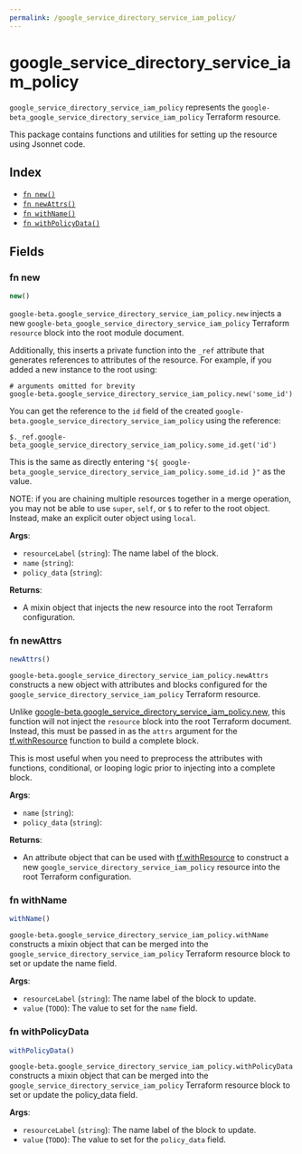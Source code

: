 ```yaml
---
permalink: /google_service_directory_service_iam_policy/
---
```


# google_service_directory_service_iam_policy

`google_service_directory_service_iam_policy` represents the `google-beta_google_service_directory_service_iam_policy` Terraform resource.



This package contains functions and utilities for setting up the resource using Jsonnet code.


## Index

* [`fn new()`](#fn-new)
* [`fn newAttrs()`](#fn-newattrs)
* [`fn withName()`](#fn-withname)
* [`fn withPolicyData()`](#fn-withpolicydata)

## Fields

### fn new

```ts
new()
```


`google-beta.google_service_directory_service_iam_policy.new` injects a new `google-beta_google_service_directory_service_iam_policy` Terraform `resource`
block into the root module document.

Additionally, this inserts a private function into the `_ref` attribute that generates references to attributes of the
resource. For example, if you added a new instance to the root using:

    # arguments omitted for brevity
    google-beta.google_service_directory_service_iam_policy.new('some_id')

You can get the reference to the `id` field of the created `google-beta.google_service_directory_service_iam_policy` using the reference:

    $._ref.google-beta_google_service_directory_service_iam_policy.some_id.get('id')

This is the same as directly entering `"${ google-beta_google_service_directory_service_iam_policy.some_id.id }"` as the value.

NOTE: if you are chaining multiple resources together in a merge operation, you may not be able to use `super`, `self`,
or `$` to refer to the root object. Instead, make an explicit outer object using `local`.

**Args**:
  - `resourceLabel` (`string`): The name label of the block.
  - `name` (`string`): 
  - `policy_data` (`string`): 

**Returns**:
- A mixin object that injects the new resource into the root Terraform configuration.


### fn newAttrs

```ts
newAttrs()
```


`google-beta.google_service_directory_service_iam_policy.newAttrs` constructs a new object with attributes and blocks configured for the `google_service_directory_service_iam_policy`
Terraform resource.

Unlike [google-beta.google_service_directory_service_iam_policy.new](#fn-googleservicedirectoryserviceiampolicynew), this function will not inject the `resource`
block into the root Terraform document. Instead, this must be passed in as the `attrs` argument for the
[tf.withResource](https://github.com/tf-libsonnet/core/tree/main/docs#fn-withresource) function to build a complete block.

This is most useful when you need to preprocess the attributes with functions, conditional, or looping logic prior to
injecting into a complete block.

**Args**:
  - `name` (`string`): 
  - `policy_data` (`string`): 

**Returns**:
  - An attribute object that can be used with [tf.withResource](https://github.com/tf-libsonnet/core/tree/main/docs#fn-withresource) to construct a new `google_service_directory_service_iam_policy` resource into the root Terraform configuration.


### fn withName

```ts
withName()
```

`google-beta.google_service_directory_service_iam_policy.withName` constructs a mixin object that can be merged into the `google_service_directory_service_iam_policy`
Terraform resource block to set or update the name field.



**Args**:
  - `resourceLabel` (`string`): The name label of the block to update.
  - `value` (`TODO`): The value to set for the `name` field.


### fn withPolicyData

```ts
withPolicyData()
```

`google-beta.google_service_directory_service_iam_policy.withPolicyData` constructs a mixin object that can be merged into the `google_service_directory_service_iam_policy`
Terraform resource block to set or update the policy_data field.



**Args**:
  - `resourceLabel` (`string`): The name label of the block to update.
  - `value` (`TODO`): The value to set for the `policy_data` field.
